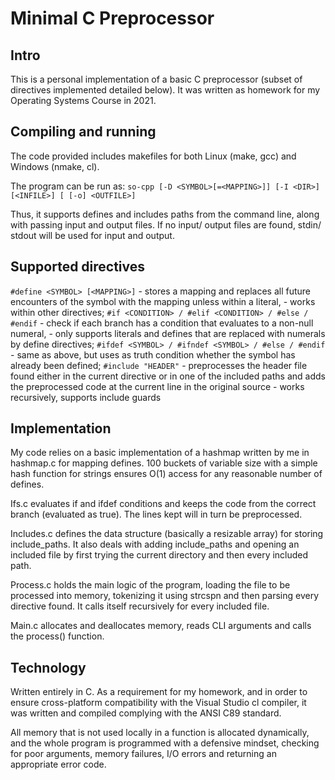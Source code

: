 # Minimal C Preprocessor

## Intro
This is a personal implementation of a basic C preprocessor (subset of
directives implemented detailed below). It was written as homework for my
Operating Systems Course in 2021.

## Compiling and running
The code provided includes makefiles for both Linux (make, gcc) and Windows
(nmake, cl).

The program can be run as:
`so-cpp [-D <SYMBOL>[=<MAPPING>]] [-I <DIR>] [<INFILE>] [ [-o] <OUTFILE>]`

Thus, it supports defines and includes paths from the command line, along
with passing input and output files. If no input/ output files are found,
stdin/ stdout will be used for input and output.

## Supported directives
`#define <SYMBOL> [<MAPPING>]`
	- stores a mapping and replaces all future encounters of the symbol with
	the mapping unless within a literal,
	- works within other directives;
`#if <CONDITION> / #elif <CONDITION> / #else / #endif`
	- check if each branch has a condition that evaluates to a non-null
	numeral,
	- only supports literals and defines that are replaced with numerals by
	define directives;
`#ifdef <SYMBOL> / #ifndef <SYMBOL> / #else / #endif`
	- same as above, but uses as truth condition whether the symbol has already
	been defined;
`#include "HEADER"`
	- preprocesses the header file found either in the current directive or in
	one of the included paths and adds the preprocessed code at the current
	line in the original source
	- works recursively, supports include guards

## Implementation
My code relies on a basic implementation of a hashmap written by me in
hashmap.c for mapping defines. 100 buckets of variable size with a simple
hash function for strings ensures O(1) access for any reasonable number
of defines.

Ifs.c evaluates if and ifdef conditions and keeps the code from the correct
branch (evaluated as true). The lines kept will in turn be preprocessed.

Includes.c defines the data structure (basically a resizable array) for
storing include_paths. It also deals with adding include_paths and opening
an included file by first trying the current directory and then every included
path.

Process.c holds the main logic of the program, loading the file to be processed
into memory, tokenizing it using strcspn and then parsing every directive
found. It calls itself recursively for every included file.

Main.c allocates and deallocates memory, reads CLI arguments and calls the
process() function.

## Technology
Written entirely in C. As a requirement for my homework, and in order to ensure
cross-platform compatibility with the Visual Studio cl compiler, it was
written and compiled complying with the ANSI C89 standard.

All memory that is not used locally in a function is allocated dynamically, and
the whole program is programmed with a defensive mindset, checking for poor
arguments, memory failures, I/O errors and returning an appropriate error code.
